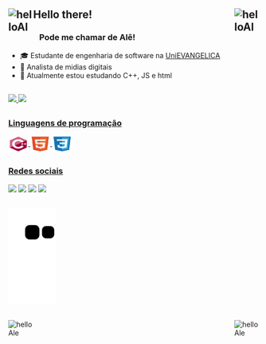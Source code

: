 
## Hello there! <img align="left" alt="helloAle" height="50" width="50" src="https://media.giphy.com/media/l2JI9STocBUNT3zA4/giphy.gif"> <img align="right" alt="helloAle" height="50" width="50" src="https://media.giphy.com/media/l2JI9STocBUNT3zA4/giphy.gif"> 
 
<h3> ⠀Pode me chamar de Alê! </h3>

- 🎓 Estudante de engenharia de software na <a href="https://www4.unievangelica.edu.br">UniEVANGELICA</a>
- 🔭 Analista de midias digitais
- 🌱 Atualmente estou estudando C++, JS e html

##

 <div>
  <a href="https://github.com/helloAle">
  <img height="180em" src="https://github-readme-stats.vercel.app/api?username=helloAle&show_icons=true&theme=vision-friendly-dark&include_all_commits=true&count_private=true"/>
  <img height="150em" src="https://github-readme-stats.vercel.app/api/top-langs/?username=helloAle&layout=compact&langs_count=7&theme=vision-friendly-dark"/>
</div>
   
 ##
 
  <h3> Linguagens de programação </h3> <div style="display: inline_block">
  <img align="center" alt="ale-cplusplus" height="30" width="40" src="https://raw.githubusercontent.com/devicons/devicon/master/icons/cplusplus/cplusplus-original.svg">
  <img align="center" alt="ale-HTML" height="30" width="40" src="https://raw.githubusercontent.com/devicons/devicon/master/icons/html5/html5-original.svg">
  <img align="center" alt="ale-CSS" height="30" width="40" src="https://raw.githubusercontent.com/devicons/devicon/master/icons/css3/css3-original.svg">
   
</div>
  
  ##
  
  <div>
   <h3> Redes sociais </h3>
  <a href="https://www.instagram.com/szxand/" target="_blank"><img src="https://img.shields.io/badge/-Instagram-%23E4405F?style=for-the-badge&logo=instagram&logoColor=white" target="_blank"></a>
    <a href="https://discord.gg/TbpAYFjbfT" target="_blank"><img src="https://img.shields.io/badge/Discord-7289DA?style=for-the-badge&logo=discord&logoColor=white" target="_blank"></a> 
  <a href = "mailto:ale.oliveira.deet@gmail.com"><img src="https://img.shields.io/badge/-Gmail-%23333?style=for-the-badge&logo=gmail&logoColor=white" target="_blank"></a>
  <a href="https://www.linkedin.com/in/alexandre-oliveira-819ba6195/" target="_blank"><img src="https://img.shields.io/badge/-LinkedIn-%230077B5?style=for-the-badge&logo=linkedin&logoColor=white" target="_blank"></a> 
  </div>
 
 ##
 
 ![Snake animation](https://github.com/helloAle/helloAle/blob/output/github-contribution-grid-snake.svg)
  
  ##
  
  <img align="left" alt="helloAle" height="50" width="50" src="https://media.giphy.com/media/l2JI9STocBUNT3zA4/giphy.gif"> <img align="right" alt="helloAle" height="50" width="50" src="https://media.giphy.com/media/l2JI9STocBUNT3zA4/giphy.gif"> 
